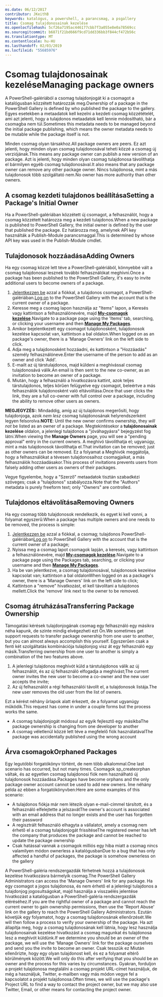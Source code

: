 ```yaml
---
ms.date: 06/12/2017
contributor: JKeithB
keywords: katalógus, a powershell, a parancsmag, a psgallery
title: Csomag tulajdonosainak kezelése
ms.openlocfilehash: 5cf26a7195ac446177cbb7f3a055e8e0a78569cc
ms.sourcegitcommit: b6871f21bd666f9cd71dd336bb3f844cf472b56c
ms.translationtype: MT
ms.contentlocale: hu-HU
ms.lasthandoff: 02/03/2019
ms.locfileid: "55685976"
---
```

# <a name="managing-package-owners"></a><span data-ttu-id="5a145-103">Csomag tulajdonosainak kezelése</span><span class="sxs-lookup"><span data-stu-id="5a145-103">Managing package owners</span></span>

<span data-ttu-id="5a145-104">A PowerShell-galériából a csomag tulajdonjogát ki a csomagot a katalógusban közzétett határozzák meg.</span><span class="sxs-lookup"><span data-stu-id="5a145-104">Ownership of a package in the PowerShell Gallery is defined by who published the package to the gallery.</span></span>
<span data-ttu-id="5a145-105">Egyes esetekben a metaadatok kell kezelni a kezdeti csomag közzétételét, ami azt jelenti, hogy a tulajdonos metaadatok kell lennie módosítható, bár a csomagba nem túl.</span><span class="sxs-lookup"><span data-stu-id="5a145-105">Sometimes this metadata needs to be managed beyond the initial package publishing, which means the owner metadata needs to be mutable while the package itself is not.</span></span>

<span data-ttu-id="5a145-106">Minden csomag olyan társakhoz.</span><span class="sxs-lookup"><span data-stu-id="5a145-106">All package owners are peers.</span></span>
<span data-ttu-id="5a145-107">Ez azt jelenti, hogy minden olyan csomag tulajdonosával teheti közzé a csomag új verziójának.</span><span class="sxs-lookup"><span data-stu-id="5a145-107">This means any package owner can publish a new version of an package.</span></span> <span data-ttu-id="5a145-108">Azt is jelenti, hogy minden olyan csomag tulajdonosa távolíthatja el bármilyen egyéb csomag tulajdonosával.</span><span class="sxs-lookup"><span data-stu-id="5a145-108">It also means that any package owner can remove any other package owner.</span></span>
<span data-ttu-id="5a145-109">Nincs tulajdonosa, mint a más tulajdonosok több szolgáltató nem.</span><span class="sxs-lookup"><span data-stu-id="5a145-109">No owner has more authority than other owners.</span></span>

## <a name="setting-a-packages-initial-owner"></a><span data-ttu-id="5a145-110">A csomag kezdeti tulajdonos beállítása</span><span class="sxs-lookup"><span data-stu-id="5a145-110">Setting a Package's Initial Owner</span></span>

<span data-ttu-id="5a145-111">Ha a PowerShell-galériában közzétett új csomagot, a felhasználót, hogy a csomag közzétett határozza meg a kezdeti tulajdonos.</span><span class="sxs-lookup"><span data-stu-id="5a145-111">When a new package is published to PowerShell Gallery, the initial owner is defined by the user that published the package.</span></span> <span data-ttu-id="5a145-112">Ez határozza meg, amelynek API key használták a Publish-Module parancsmaggal.</span><span class="sxs-lookup"><span data-stu-id="5a145-112">This is determined by whose API key was used in the Publish-Module cmdlet.</span></span>

## <a name="adding-owners"></a><span data-ttu-id="5a145-113">Tulajdonosok hozzáadása</span><span class="sxs-lookup"><span data-stu-id="5a145-113">Adding Owners</span></span>

<span data-ttu-id="5a145-114">Ha egy csomag közzé lett téve a PowerShell-galériából, könnyebbé vált a csomag tulajdonosai lesznek további felhasználókat meghívni.</span><span class="sxs-lookup"><span data-stu-id="5a145-114">Once a package has been published to the PowerShell Gallery, it's easy to invite additional users to become owners of a package.</span></span>

1. <span data-ttu-id="5a145-115">[Jelentkezzen be](https://powershellgallery.com/users/account/LogOn) azzal a fiókkal, a tulajdonos csomagot, a PowerShell-galériában.</span><span class="sxs-lookup"><span data-stu-id="5a145-115">[Log on](https://powershellgallery.com/users/account/LogOn) to the PowerShell Gallery with the account that is the current owner of a package.</span></span>
2. <span data-ttu-id="5a145-116">Keresse meg a csomag lapon használja az "Items" lapon, a Keresés vagy kattintson a felhasználónevére, majd [ **My-csomagok kezelése**](https://www.powershellgallery.com/account/Packages).</span><span class="sxs-lookup"><span data-stu-id="5a145-116">Navigate to a package page using the 'Items' tab, searching, or clicking your username and then [**Manage My Packages**](https://www.powershellgallery.com/account/Packages).</span></span>
3. <span data-ttu-id="5a145-117">Amikor bejelentkezett egy csomagot tulajdonosként, tulajdonosok kezelése kapcsolat van, kattintson a bal oldalon.</span><span class="sxs-lookup"><span data-stu-id="5a145-117">When logged on as an package's owner, there is a 'Manage Owners' link on the left side to click.</span></span>
4. <span data-ttu-id="5a145-118">Adja meg a tulajdonosként hozzáadni, és kattintson a "Hozzáadás" személy felhasználóneve.</span><span class="sxs-lookup"><span data-stu-id="5a145-118">Enter the username of the person to add as an owner and click 'Add'.</span></span>
5. <span data-ttu-id="5a145-119">E-mailt az új társtulajdonos, majd küldeni a meghívással csomag tulajdonosává válik.</span><span class="sxs-lookup"><span data-stu-id="5a145-119">An email is then sent to the new co-owner, as an invitation to become an owner of a package.</span></span>
6. <span data-ttu-id="5a145-120">Miután, hogy a felhasználó a hivatkozásra kattint, azok teljes társtulajdonos, teljes körűen felügyelve egy csomagot, beleértve a más felhasználók tulajdonosként való eltávolítása.</span><span class="sxs-lookup"><span data-stu-id="5a145-120">Once that user clicks the link, they are a full co-owner with full control over a package, including the ability to remove other users as owners.</span></span>

<span data-ttu-id="5a145-121">**MEGJEGYZÉS:**: Mindaddig, amíg az új tulajdonos megerősíti, hogy tulajdonjoga, azok *nem lesz* csomag tulajdonosának helyrendszerként legyen felsorolva.</span><span class="sxs-lookup"><span data-stu-id="5a145-121">**NOTE**: Until the new owner confirms ownership, they *will not* be listed as an owner of a package.</span></span>
<span data-ttu-id="5a145-122">Megtekintésekor a **tulajdonosainak kezelése** oldalon, a jelenlegi tulajdonos a "jóváhagyásra" bejegyzést fog látni.</span><span class="sxs-lookup"><span data-stu-id="5a145-122">When viewing the **Manage Owners** page, you will see a "pending approval" entry in the current owners.</span></span>
<span data-ttu-id="5a145-123">A meghívó távolíthatja el; ugyanúgy, mint a más tulajdonosok távolíthatja el.</span><span class="sxs-lookup"><span data-stu-id="5a145-123">That invitation can be removed; just as other owners can be removed.</span></span>
<span data-ttu-id="5a145-124">Ez a folyamat a Meghívók meggátolja, hogy a felhasználókat a tévesen tulajdonosaihoz csomagjaikat, a más felhasználók hozzáadásakor.</span><span class="sxs-lookup"><span data-stu-id="5a145-124">This process of invitations prevents users from falsely adding other users as owners of their packages.</span></span>

<span data-ttu-id="5a145-125">Vegye figyelembe, hogy a "Szerző" metaadatok tisztán szabadkézi szöveges; csak a "tulajdonos" szabályozza.</span><span class="sxs-lookup"><span data-stu-id="5a145-125">Note that the "Authors" metadata is purely freeform text; only "Owners" are controlled.</span></span>


## <a name="removing-owners"></a><span data-ttu-id="5a145-126">Tulajdonos eltávolítása</span><span class="sxs-lookup"><span data-stu-id="5a145-126">Removing Owners</span></span>

<span data-ttu-id="5a145-127">Ha egy csomag több tulajdonosok rendelkezik, és egyet ki kell vonni, a folyamat egyszerű:</span><span class="sxs-lookup"><span data-stu-id="5a145-127">When a package has multiple owners and one needs to be removed, the process is simple:</span></span>

1. <span data-ttu-id="5a145-128">[Jelentkezzen be](https://powershellgallery.com/users/account/LogOn) azzal a fiókkal, a csomag; tulajdonos PowerShell-galériában</span><span class="sxs-lookup"><span data-stu-id="5a145-128">[Log on](https://powershellgallery.com/users/account/LogOn) to PowerShell Gallery with the account that is the current owner of a package;</span></span>
2. <span data-ttu-id="5a145-129">Nyissa meg a csomag lapot csomagok lapján, a keresés, vagy kattintson a felhasználónevére, majd [ **My-csomagok kezelése**](https://www.powershellgallery.com/account/Packages).</span><span class="sxs-lookup"><span data-stu-id="5a145-129">Navigate to a package page using the Packages tab, searching, or clicking your username and then [**Manage My Packages**](https://www.powershellgallery.com/account/Packages).</span></span>
3. <span data-ttu-id="5a145-130">Ha be van jelentkezve, a csomag tulajdonosával, tulajdonosok kezelése kapcsolat van; kattintson a bal oldalon</span><span class="sxs-lookup"><span data-stu-id="5a145-130">When logged on as a package's owner, there is a 'Manage Owners' link on the left side to click;</span></span>
4. <span data-ttu-id="5a145-131">Kattintson a "remove" hivatkozást, el kell távolítani a tulajdonos mellett.</span><span class="sxs-lookup"><span data-stu-id="5a145-131">Click the 'remove' link next to the owner to be removed.</span></span>



## <a name="transferring-package-ownership"></a><span data-ttu-id="5a145-132">Csomag átruházása</span><span class="sxs-lookup"><span data-stu-id="5a145-132">Transferring Package Ownership</span></span>

<span data-ttu-id="5a145-133">Támogatási kérések tulajdonjogának csomag egy felhasználó egy másikra néha kapunk, de szinte mindig elvégezheti ezt Ön.</span><span class="sxs-lookup"><span data-stu-id="5a145-133">We sometimes get support requests to transfer package ownership from one user to another, but you can almost always accomplish this yourself.</span></span>
<span data-ttu-id="5a145-134">Egyszerűen csak a fenti két szolgáltatás kombinációja tulajdonjog visz át egy felhasználó egy másik.</span><span class="sxs-lookup"><span data-stu-id="5a145-134">Transferring ownership from one user to another is simply a combination of the two features above.</span></span>

1. <span data-ttu-id="5a145-135">A jelenlegi tulajdonos meghívót küld a társtulajdonos válik az új felhasználót, és az új felhasználó elfogadja a meghívást;</span><span class="sxs-lookup"><span data-stu-id="5a145-135">The current owner invites the new user to become a co-owner and the new user accepts the invite;</span></span>
2. <span data-ttu-id="5a145-136">Az új felhasználót a régi felhasználói távolít el, a tulajdonosok listája.</span><span class="sxs-lookup"><span data-stu-id="5a145-136">The new user removes the old user from the list of owners.</span></span>

<span data-ttu-id="5a145-137">Ezt a kérést néhány űrlapok alatt érkezett, de a folyamat ugyanúgy működik.</span><span class="sxs-lookup"><span data-stu-id="5a145-137">This request has come in under a couple forms but the process works the same.</span></span>

- <span data-ttu-id="5a145-138">A csomag tulajdonjogát módosul az egyik fejlesztő egy másikba</span><span class="sxs-lookup"><span data-stu-id="5a145-138">The package ownership is changing from one developer to another</span></span>
- <span data-ttu-id="5a145-139">A csomag véletlenül közzé lett téve a megfelelő fiók használatával</span><span class="sxs-lookup"><span data-stu-id="5a145-139">The package was accidentally published using the wrong account</span></span>


## <a name="orphaned-packages"></a><span data-ttu-id="5a145-140">Árva csomagok</span><span class="sxs-lookup"><span data-stu-id="5a145-140">Orphaned Packages</span></span>

<span data-ttu-id="5a145-141">Egy legutóbbi forgatókönyv történt, de nem több alkalommal.</span><span class="sxs-lookup"><span data-stu-id="5a145-141">One last scenario has occurred, but not many times.</span></span>
<span data-ttu-id="5a145-142">Csomagok sp_createorphan váltak, és az egyetlen csomag tulajdonosi fiók nem használható új tulajdonosok hozzáadása.</span><span class="sxs-lookup"><span data-stu-id="5a145-142">Packages have become orphans and the only package owner account cannot be used to add new owners.</span></span>
<span data-ttu-id="5a145-143">Íme néhány példa az ebben a forgatókönyvben:</span><span class="sxs-lookup"><span data-stu-id="5a145-143">Here are some examples of this scenario:</span></span>

- <span data-ttu-id="5a145-144">A tulajdonos fiókja már nem létezik olyan e-mail-címmel társított, és a felhasználó elfelejtette a jelszavát</span><span class="sxs-lookup"><span data-stu-id="5a145-144">The owner's account is associated with an email address that no longer exists and the user has forgotten their password</span></span>
- <span data-ttu-id="5a145-145">A regisztrált felhasználó elhagyta a vállalatot, amely a csomag nem érhető el a csomag tulajdonjogát frissítése</span><span class="sxs-lookup"><span data-stu-id="5a145-145">The registered owner has left the company that produces the package and cannot be reached to update the package ownership</span></span>
- <span data-ttu-id="5a145-146">Csak hatással vannak a csomagok milliós egy hiba miatt a csomag nincs valamilyen módon ownerless a katalógusban</span><span class="sxs-lookup"><span data-stu-id="5a145-146">Due to a bug that has only affected a handful of packages, the package is somehow ownerless on the gallery</span></span>

<span data-ttu-id="5a145-147">A PowerShell-galéria rendszergazdák férhetnek hozzá a tulajdonosok kezelése hivatkozásra bármelyik csomag.</span><span class="sxs-lookup"><span data-stu-id="5a145-147">The PowerShell Gallery Administrators can access the 'Manage Owners' link for any package.</span></span>
<span data-ttu-id="5a145-148">Ha egy csomagot a jogos tulajdonosa, és nem érhető el a jelenlegi tulajdonos a tulajdonjog jogosultságokat, majd használja a visszaélés jelentése hivatkozást a katalógusban a PowerShell-galéria rendszergazdák eléréséhez.</span><span class="sxs-lookup"><span data-stu-id="5a145-148">If you are the rightful owner of a package and cannot reach the current owner to gain ownership permissions, then use the 'Report Abuse' link on the gallery to reach the PowerShell Gallery Administrators.</span></span>
<span data-ttu-id="5a145-149">Ezután követjük egy folyamatot, hogy a csomag tulajdonosának ellenőrzését.</span><span class="sxs-lookup"><span data-stu-id="5a145-149">We will then follow a process to verify your ownership of the package.</span></span>
<span data-ttu-id="5a145-150">Ha azt állapítja meg, hogy a csomag tulajdonosának kell látnia, hogy lesz használja tulajdonosainak kezelése hivatkozást a csomag magunkat és tulajdonosa lesz a meghívót küldünk.</span><span class="sxs-lookup"><span data-stu-id="5a145-150">If we determine you should be an owner of the package, we will use the 'Manage Owners' link for the package ourselves and send you the invite to become an owner.</span></span>
<span data-ttu-id="5a145-151">Csak tesszük ez Miután ellenőrizte, hogy egy olyan tulajdonost kell, és ez a folyamat eltérő körülmények között.</span><span class="sxs-lookup"><span data-stu-id="5a145-151">We will only do this after verifying that you should be an owner and the process for this varies by circumstances.</span></span>
<span data-ttu-id="5a145-152">Gyakran, forduljon a projekt tulajdonosa megtalálni a csomag projekt URL-címet használjuk, de még a használjuk, Twitter, e-mailben vagy más módon vegye fel a kapcsolatot a projekt tulajdonosa.</span><span class="sxs-lookup"><span data-stu-id="5a145-152">Often times, we will use the package's Project URL to find a way to contact the project owner, but we may also use Twitter, Email, or other means for contacting the project owner.</span></span>
